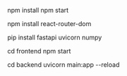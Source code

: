 npm install
npm start


npm install react-router-dom


pip install fastapi uvicorn numpy


cd frontend
npm start


cd backend
uvicorn main:app --reload